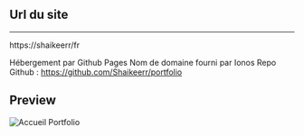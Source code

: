 
## Url du site 
---
https://shaikeerr/fr

Hébergement par Github Pages
Nom de domaine fourni par Ionos 
Repo Github : https://github.com/Shaikeerr/portfolio

## Preview 
![Accueil Portfolio](https://cdn.discordapp.com/attachments/1164684835911118981/1186026617567461517/image.png?ex=6591c05c&is=657f4b5c&hm=c2c36563ec10357b9706108fa20226e313de5d03fcd751e0d4fb24bbf5efcb8a&)
